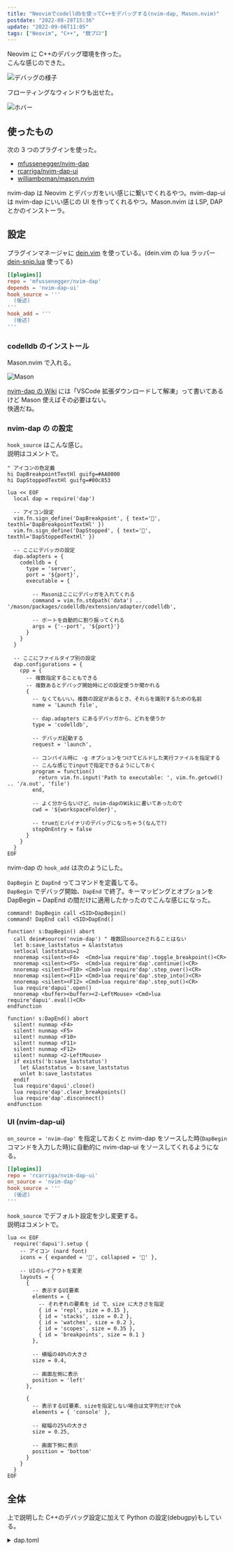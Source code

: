 ```yaml
---
title: "Neovimでcodelldbを使ってC++をデバッグする(nvim-dap, Mason.nvim)"
postdate: "2022-08-28T15:36"
update: "2022-09-06T11:05"
tags: ["Neovim", "C++", "競プロ"]
---
```


Neovim に C++のデバッグ環境を作った。  
こんな感じのできた。

![デバッグの様子](./debugging.png)

フローティングなウィンドウも出せた。

![ホバー](./cursor-hover.png)

## 使ったもの

次の 3 つのプラグインを使った。

- [mfussenegger/nvim-dap](https://github.com/mfussenegger/nvim-dap)
- [rcarriga/nvim-dap-ui](https://github.com/rcarriga/nvim-dap-ui)
- [williamboman/mason.nvim](https://github.com/williamboman/mason.nvim)

nvim-dap は Neovim とデバッガをいい感じに繋いでくれるやつ。nvim-dap-ui は nvim-dap にいい感じの UI を作ってくれるやつ。Mason.nvim は LSP, DAP とかのインストーラ。

## 設定

プラグインマネージャに [dein.vim](https://github.com/Shougo/dein.vim) を使っている。(dein.vim の lua ラッパー [dein-snip.lua](https://github.com/ryota2357/dein-snip.lua) 使ってる)

```toml
[[plugins]]
repo = 'mfussenegger/nvim-dap'
depends = 'nvim-dap-ui'
hook_source = '''
  (後述)
'''
hook_add = '''
  (後述)
'''
```

### codelldb のインストール

Mason.nvim で入れる。

![Mason](./Mason.png)

[nvim-dap の Wiki](https://github.com/mfussenegger/nvim-dap/wiki/Debug-Adapter-installation) には「VSCode 拡張ダウンロードして解凍」って書いてあるけど Mason 使えばその必要はない。  
快適だね。

### nvim-dap の の設定

`hook_source` はこんな感じ。  
説明はコメントで。

```vim
" アイコンの色定義
hi DapBreakpointTextHl guifg=#AA0000
hi DapStoppedTextHl guifg=#00c853

lua << EOF
  local dap = require('dap')

  -- アイコン設定
  vim.fn.sign_define('DapBreakpoint', { text='', texthl='DapBreakpointTextHl' })
  vim.fn.sign_define('DapStopped', { text='', texthl='DapStoppedTextHl' })

  -- ここにデバッガの設定
  dap.adapters = {
    codelldb = {
      type = 'server',
      port = '${port}',
      executable = {

        -- Masonはここにデバッガを入れてくれる
        command = vim.fn.stdpath('data') .. '/mason/packages/codelldb/extension/adapter/codelldb',

        -- ポートを自動的に割り振ってくれる
        args = {'--port', '${port}'}
      }
    }
  }

  -- ここにファイルタイプ別の設定
  dap.configurations = {
    cpp = {
      -- 複数指定することもできる
      -- 複数あるとデバッグ開始時にどの設定使うか聞かれる
      {
        -- なくてもいい。複数の設定があるとき、それらを識別するための名前
        name = 'Launch file',

        -- dap.adapters にあるデバッガから、どれを使うか
        type = 'codelldb',

        -- デバッガ起動する
        request = 'launch',

        -- コンパイル時に -g オプションをつけてビルドした実行ファイルを指定する
        -- こんな感じでinputで指定できるようにしておく
        program = function()
          return vim.fn.input('Path to executable: ', vim.fn.getcwd() .. '/a.out', 'file')
        end,

        -- よく分からないけど、nvim-dapのWikiに書いてあったので
        cwd = '${workspaceFolder}',

        -- trueだとバイナリのデバッグになっちゃう(なんで?)
        stopOnEntry = false
      }
    }
  }
EOF
```

nvim-dap の `hook_add` は次のようにした。

`DapBegin` と `DapEnd` ってコマンドを定義してる。  
`DapBegin` でデバッグ開始、`DapEnd` で終了。キーマッピングとオプションを DapBegin ~ DapEnd の間だけに適用したかったのでこんな感じになった。

```vim
command! DapBegin call <SID>DapBegin()
command! DapEnd call <SID>DapEnd()

function! s:DapBegin() abort
  call dein#source('nvim-dap') " 複数回sourceされることはない
  let b:save_laststatus = &laststatus
  setlocal laststatus=2
  nnoremap <silent><F4>  <Cmd>lua require'dap'.toggle_breakpoint()<CR>
  nnoremap <silent><F5>  <Cmd>lua require'dap'.continue()<CR>
  nnoremap <silent><F10> <Cmd>lua require'dap'.step_over()<CR>
  nnoremap <silent><F11> <Cmd>lua require'dap'.step_into()<CR>
  nnoremap <silent><F12> <Cmd>lua require'dap'.step_out()<CR>
  lua require'dapui'.open()
  nnoremap <buffer><buffer><2-LeftMouse> <Cmd>lua require'dapui'.eval()<CR>
endfunction

function! s:DapEnd() abort
  silent! nunmap <F4>
  silent! nunmap <F5>
  silent! nunmap <F10>
  silent! nunmap <F11>
  silent! nunmap <F12>
  silent! nunmap <2-LeftMouse>
  if exists('b:save_laststatus')
    let &laststatus = b:save_laststatus
    unlet b:save_laststatus
  endif
  lua require'dapui'.close()
  lua require'dap'.clear_breakpoints()
  lua require'dap'.disconnect()
endfunction
```

### UI (nvim-dap-ui)

`on_source = 'nvim-dap'` を指定しておくと nvim-dap をソースした時(`DapBegin` コマンドを入力した時)に自動的に nvim-dap-ui をソースしてくれるようになる。

```toml
[[plugins]]
repo = 'rcarriga/nvim-dap-ui'
on_source = 'nvim-dap'
hook_source = '''
  (後述)
'''
```

`hook_source` でデフォルト設定を少し変更する。  
説明はコメントで。

```vim
lua << EOF
  require('dapui').setup {
    -- アイコン (nard font)
    icons = { expanded = '', collapsed = '' },

    -- UIのレイアウトを変更
    layouts = {
      {
        -- 表示するUI要素
        elements = {
          -- それぞれの要素を id で、size に大きさを指定
          { id = 'repl', size = 0.15 },
          { id = 'stacks', size = 0.2 },
          { id = 'watches', size = 0.2 },
          { id = 'scopes', size = 0.35 },
          { id = 'breakpoints', size = 0.1 }
        },

        -- 横幅の40%の大きさ
        size = 0.4,

        -- 画面左側に表示
        position = 'left'
      },

      {
        -- 表示するUI要素、sizeを指定しない場合は文字列だけでok
        elements = { 'console' },

        -- 縦幅の25%の大きさ
        size = 0.25,

        -- 画面下側に表示
        position = 'bottom'
      }
    }
  }
EOF
```

## 全体

上で説明した C++のデバッグ設定に加えて Python の設定(debugpy)もしている。

<details>
  <summary>dap.toml</summary>

```toml
[[plugins]]
repo = 'mfussenegger/nvim-dap'
depends = 'nvim-dap-ui'
hook_source = '''
hi DapBreakpointTextHl guifg=#AA0000
hi DapStoppedTextHl guifg=#00c853
lua << EOF
  local dap = require('dap')
  vim.fn.sign_define('DapBreakpoint', { text='', texthl='DapBreakpointTextHl' })
  vim.fn.sign_define('DapStopped', { text='', texthl='DapStoppedTextHl' })
  dap.adapters = {
    codelldb = {
      type = 'server',
      port = '${port}',
      executable = {
        command = vim.fn.stdpath('data') .. '/mason/packages/codelldb/extension/adapter/codelldb',
        args = {'--port', '${port}'}
      }
    },
    debugpy = {
      type = 'executable',
      command = vim.fn.stdpath('data') .. '/mason/packages/debugpy/venv/bin/python',
      args = { '-m', 'debugpy.adapter' }
    }
  }
  dap.configurations = {
    cpp = {
      {
        name = 'Launch file',
        type = 'codelldb',
        request = 'launch',
        program = function()
          return vim.fn.input('Path to executable: ', vim.fn.getcwd() .. '/a.out', 'file')
        end,
        cwd = '${workspaceFolder}',
        stopOnEntry = false -- trueだとバイナリのデバッグになっちゃう(なんで?)
      }
    },
    python = {
      {
        name = 'Launch file',
        type = 'debugpy',
        request = 'launch',
        program = '${file}',
        pythonPath = vim.fn.fnamemodify('~/.pyenv/shims/python', ':p')
      }
    }
  }
EOF
'''
hook_add = '''
  command! DapBegin call <SID>DapBegin()
  command! DapEnd call <SID>DapEnd()

  function! s:DapBegin() abort
    call dein#source('nvim-dap') " 複数回sourceされることはない
    let b:save_laststatus = &laststatus
    setlocal laststatus=2
    nnoremap <silent><F4>  <Cmd>lua require'dap'.toggle_breakpoint()<CR>
    nnoremap <silent><F5>  <Cmd>lua require'dap'.continue()<CR>
    nnoremap <silent><F10> <Cmd>lua require'dap'.step_over()<CR>
    nnoremap <silent><F11> <Cmd>lua require'dap'.step_into()<CR>
    nnoremap <silent><F12> <Cmd>lua require'dap'.step_out()<CR>
    lua require'dapui'.open()
    nnoremap <buffer><buffer><2-LeftMouse> <Cmd>lua require'dapui'.eval()<CR>
  endfunction

  function! s:DapEnd() abort
    silent! nunmap <F4>
    silent! nunmap <F5>
    silent! nunmap <F10>
    silent! nunmap <F11>
    silent! nunmap <F12>
    silent! nunmap <2-LeftMouse>
    if exists('b:save_laststatus')
      let &laststatus = b:save_laststatus
      unlet b:save_laststatus
    endif
    lua require'dapui'.close()
    lua require'dap'.clear_breakpoints()
    lua require'dap'.disconnect()
  endfunction
'''

[[plugins]]
repo = 'rcarriga/nvim-dap-ui'
on_source = 'nvim-dap'
hook_source = '''
lua << EOF
  require('dapui').setup {
    icons = { expanded = '', collapsed = '' },
    layouts = {
      {
        elements = {
          { id = 'repl', size = 0.15 },
          { id = 'stacks', size = 0.2 },
          { id = 'watches', size = 0.2 },
          { id = 'scopes', size = 0.35 },
          { id = 'breakpoints', size = 0.1 }
        },
        size = 0.4,
        position = 'left'
      },
      {
        elements = { 'console' },
        size = 0.25,
        position = 'bottom'
      }
    }
  }
EOF
'''
```

</details>
